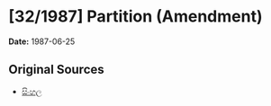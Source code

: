 # [32/1987] Partition (Amendment)

**Date:** 1987-06-25

## Original Sources

- [සිංහල](https://documents.gov.lk/view/acts/1987/6/32-1987_S.pdf)
